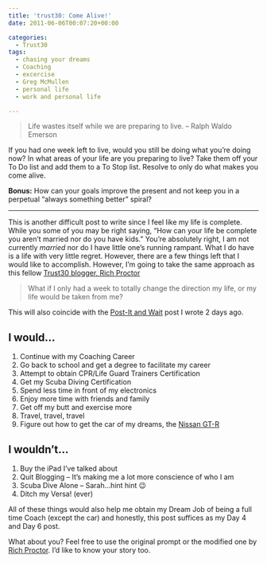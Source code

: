 ```yaml
---
title: 'trust30: Come Alive!'
date: 2011-06-06T00:07:20+00:00

categories:
  - Trust30
tags:
  - chasing your dreams
  - Coaching
  - excercise
  - Greg McMullen
  - personal life
  - work and personal life

---
```

> Life wastes itself while we are preparing to live. – Ralph Waldo Emerson

If you had one week left to live, would you still be doing what you’re doing now? In what areas of your life are you preparing to live? Take them off your To Do list and add them to a To Stop list. Resolve to only do what makes you come alive.

**Bonus:** How can your goals improve the present and not keep you in a perpetual “always something better” spiral?

---

This is another difficult post to write since I feel like my life is complete. While you some of you may be right saying, “How can your life be complete you aren’t married nor do you have kids.” You’re absolutely right, I am not currently _married_ nor do I have little one’s running rampant. What I do have is a life with very little regret. However, there are a few things left that I would like to accomplish. However, I’m going to take the same approach as this fellow [Trust30 blogger, Rich Proctor](http://www.richproctor.com/2011/06/trust30-come-alive.html?spref=tw)

> What if I only had a week to totally change the direction my life, or my life would be taken from me?

This will also coincide with the [Post-It and Wait](/posts/2011/06/trust30-post-it-and-wait) post I wrote 2 days ago.

## I would…

  1. Continue with my Coaching Career
  2. Go back to school and get a degree to facilitate my career
  3. Attempt to obtain CPR/Life Guard Trainers Certification
  4. Get my Scuba Diving Certification
  5. Spend less time in front of my electronics
  6. Enjoy more time with friends and family
  7. Get off my butt and exercise more
  8. Travel, travel, travel
  9. Figure out how to get the car of my dreams, the [Nissan GT-R](http://ow.ly/5aGd7)

## I wouldn’t…

  1. Buy the iPad I’ve talked about
  2. Quit Blogging – It’s making me a lot more conscience of who I am
  3. Scuba Dive Alone &#8211; Sarah…hint hint 😉
  4. Ditch my Versa! (ever)

All of these things would also help me obtain my Dream Job of being a full time Coach (except the car) and honestly, this post suffices as my Day 4 and Day 6 post.</p> 

What about you? Feel free to use the original prompt or the modified one by [Rich Proctor](http://www.richproctor.com/). I’d like to know your story too.